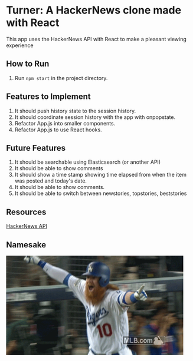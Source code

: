 # Turner: A HackerNews clone made with React
This app uses the HackerNews API with React to make a pleasant viewing experience

## How to Run
1. Run `npm start` in the project directory.

## Features to Implement
1. It should push history state to the session history.
2. It should coordinate session history with the app with onpopstate.
3. Refactor App.js into smaller components.
4. Refactor App.js to use React hooks.

## Future Features
1. It should be searchable using Elasticsearch (or another API)
2. It should be able to show comments
3. It should show a time stamp showing time elapsed from when the item was posted and today's date.
4. It should be able to show comments.
5. It should be able to switch between newstories, topstories, beststories
## Resources
[HackerNews API](https://github.com/HackerNews/API)
## Namesake
![](turner.gif)

